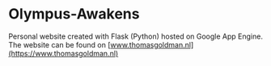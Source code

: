 # Olympus-Awakens
Personal website created with Flask (Python) hosted on Google App Engine.<br>
The website can be found on [www.thomasgoldman.nl](https://www.thomasgoldman.nl)
